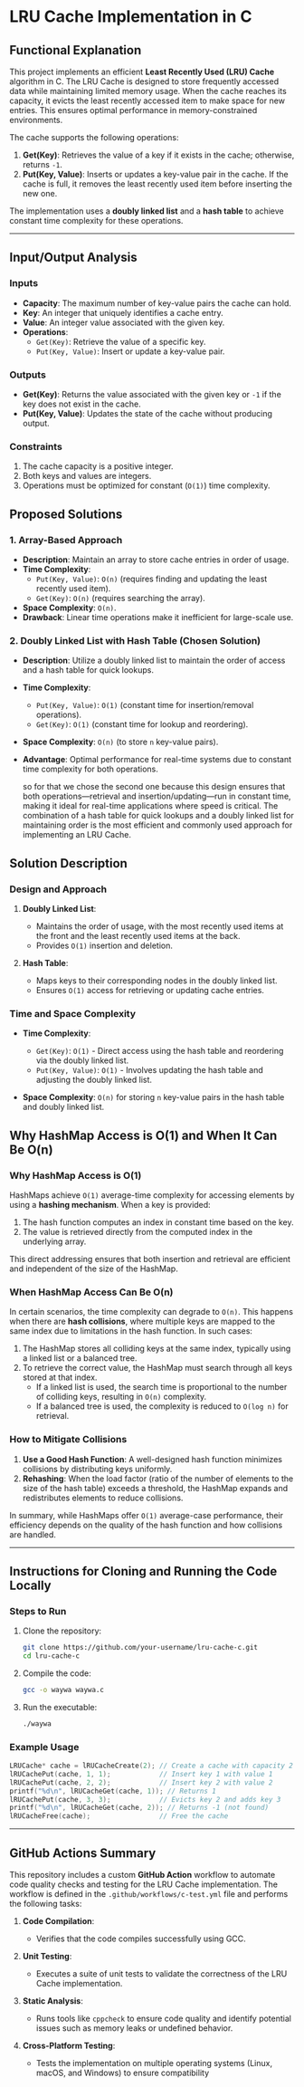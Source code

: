 # LRU Cache Implementation in C

## Functional Explanation

This project implements an efficient **Least Recently Used (LRU) Cache** algorithm in C. The LRU Cache is designed to store frequently accessed data while maintaining limited memory usage. When the cache reaches its capacity, it evicts the least recently accessed item to make space for new entries. This ensures optimal performance in memory-constrained environments.

The cache supports the following operations:
1. **Get(Key)**: Retrieves the value of a key if it exists in the cache; otherwise, returns `-1`.
2. **Put(Key, Value)**: Inserts or updates a key-value pair in the cache. If the cache is full, it removes the least recently used item before inserting the new one.

The implementation uses a **doubly linked list** and a **hash table** to achieve constant time complexity for these operations.

---
## Input/Output Analysis

### Inputs
- **Capacity**: The maximum number of key-value pairs the cache can hold.
- **Key**: An integer that uniquely identifies a cache entry.
- **Value**: An integer value associated with the given key.
- **Operations**:
  - `Get(Key)`: Retrieve the value of a specific key.
  - `Put(Key, Value)`: Insert or update a key-value pair.

### Outputs
- **Get(Key)**: Returns the value associated with the given key or `-1` if the key does not exist in the cache.
- **Put(Key, Value)**: Updates the state of the cache without producing output.

### Constraints
1. The cache capacity is a positive integer.
2. Both keys and values are integers.
3. Operations must be optimized for constant (`O(1)`) time complexity.

## Proposed Solutions

### 1. Array-Based Approach
- **Description**: Maintain an array to store cache entries in order of usage.
- **Time Complexity**:
  - `Put(Key, Value)`: `O(n)` (requires finding and updating the least recently used item).
  - `Get(Key)`: `O(n)` (requires searching the array).
- **Space Complexity**: `O(n)`.
- **Drawback**: Linear time operations make it inefficient for large-scale use.

### 2. Doubly Linked List with Hash Table (Chosen Solution)
- **Description**: Utilize a doubly linked list to maintain the order of access and a hash table for quick lookups.
- **Time Complexity**:
  - `Put(Key, Value)`: `O(1)` (constant time for insertion/removal operations).
  - `Get(Key)`: `O(1)` (constant time for lookup and reordering).
- **Space Complexity**: `O(n)` (to store `n` key-value pairs).
- **Advantage**: Optimal performance for real-time systems due to constant time complexity for both operations.
  
   so for that we chose the second one because this design ensures that both operations—retrieval and insertion/updating—run in constant time, making it ideal for real-time applications where speed is critical.     The combination of a hash table for quick lookups and a doubly linked list for maintaining order is the most efficient and commonly used approach for implementing an LRU Cache.

## Solution Description

### Design and Approach
1. **Doubly Linked List**: 
   - Maintains the order of usage, with the most recently used items at the front and the least recently used items at the back.
   - Provides `O(1)` insertion and deletion.

2. **Hash Table**:
   - Maps keys to their corresponding nodes in the doubly linked list.
   - Ensures `O(1)` access for retrieving or updating cache entries.

### Time and Space Complexity
- **Time Complexity**:
  - `Get(Key)`: `O(1)` - Direct access using the hash table and reordering via the doubly linked list.
  - `Put(Key, Value)`: `O(1)` - Involves updating the hash table and adjusting the doubly linked list.

- **Space Complexity**: `O(n)` for storing `n` key-value pairs in the hash table and doubly linked list.

## Why HashMap Access is O(1) and When It Can Be O(n)

### Why HashMap Access is O(1)
HashMaps achieve `O(1)` average-time complexity for accessing elements by using a **hashing mechanism**. When a key is provided:
1. The hash function computes an index in constant time based on the key.
2. The value is retrieved directly from the computed index in the underlying array.

This direct addressing ensures that both insertion and retrieval are efficient and independent of the size of the HashMap.

### When HashMap Access Can Be O(n)
In certain scenarios, the time complexity can degrade to `O(n)`. This happens when there are **hash collisions**, where multiple keys are mapped to the same index due to limitations in the hash function. In such cases:
1. The HashMap stores all colliding keys at the same index, typically using a linked list or a balanced tree.
2. To retrieve the correct value, the HashMap must search through all keys stored at that index.
   - If a linked list is used, the search time is proportional to the number of colliding keys, resulting in `O(n)` complexity.
   - If a balanced tree is used, the complexity is reduced to `O(log n)` for retrieval.

### How to Mitigate Collisions
1. **Use a Good Hash Function**: A well-designed hash function minimizes collisions by distributing keys uniformly.
2. **Rehashing**: When the load factor (ratio of the number of elements to the size of the hash table) exceeds a threshold, the HashMap expands and redistributes elements to reduce collisions.

In summary, while HashMaps offer `O(1)` average-case performance, their efficiency depends on the quality of the hash function and how collisions are handled.


---

## Instructions for Cloning and Running the Code Locally


### Steps to Run
1. Clone the repository:
   ```bash
   git clone https://github.com/your-username/lru-cache-c.git
   cd lru-cache-c
   ```

2. Compile the code:
   ```bash
   gcc -o waywa waywa.c
   ```

3. Run the executable:
   ```bash
   ./waywa
   ```

### Example Usage
```c
LRUCache* cache = lRUCacheCreate(2); // Create a cache with capacity 2
lRUCachePut(cache, 1, 1);            // Insert key 1 with value 1
lRUCachePut(cache, 2, 2);            // Insert key 2 with value 2
printf("%d\n", lRUCacheGet(cache, 1)); // Returns 1
lRUCachePut(cache, 3, 3);            // Evicts key 2 and adds key 3
printf("%d\n", lRUCacheGet(cache, 2)); // Returns -1 (not found)
lRUCacheFree(cache);                 // Free the cache
```

---
## GitHub Actions Summary

This repository includes a custom **GitHub Action** workflow to automate code quality checks and testing for the LRU Cache implementation. The workflow is defined in the `.github/workflows/c-test.yml` file and performs the following tasks:

1. **Code Compilation**:
   - Verifies that the code compiles successfully using GCC.

2. **Unit Testing**:
   - Executes a suite of unit tests to validate the correctness of the LRU Cache implementation.

3. **Static Analysis**:
   - Runs tools like `cppcheck` to ensure code quality and identify potential issues such as memory leaks or undefined behavior.

4. **Cross-Platform Testing**:
   - Tests the implementation on multiple operating systems (Linux, macOS, and Windows) to ensure compatibility
